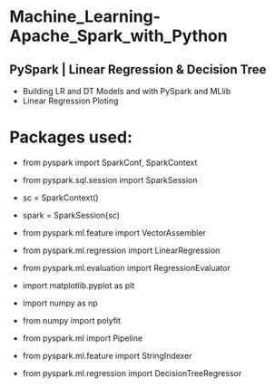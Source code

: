 # Machine_Learning-Apache_Spark_with_Python
## PySpark | Linear Regression &amp; Decision Tree

- Building LR and DT Models and with PySpark and MLlib
- Linear Regression Ploting

# Packages used:
- from pyspark import SparkConf, SparkContext
- from pyspark.sql.session import SparkSession
- sc = SparkContext()
- spark = SparkSession(sc)

- from pyspark.ml.feature import VectorAssembler
- from pyspark.ml.regression import LinearRegression
- from pyspark.ml.evaluation import RegressionEvaluator
- import matplotlib.pyplot as plt
- import numpy as np
- from numpy import polyfit

- from pyspark.ml import Pipeline
- from pyspark.ml.feature import StringIndexer
- from pyspark.ml.regression import DecisionTreeRegressor
